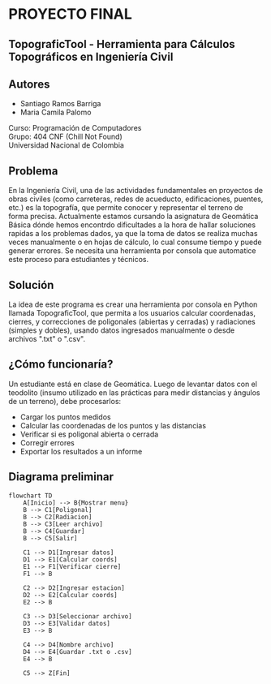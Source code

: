 # PROYECTO FINAL
## TopograficTool - Herramienta para Cálculos Topográficos en Ingeniería Civil
## Autores
- Santiago Ramos Barriga
- Maria Camila Palomo

Curso: Programación de Computadores  
Grupo: 404 CNF (Chill Not Found)  
Universidad Nacional de Colombia

## Problema
En la Ingeniería Civil, una de las actividades fundamentales en proyectos de obras civiles (como carreteras, redes de acueducto, edificaciones, puentes, etc.) es la topografía, que permite conocer y representar el terreno de forma precisa. Actualmente estamos cursando la asignatura de Geomática Básica dónde hemos encontrdo dificultades a la hora de hallar soluciones rapidas a los problemas dados, ya que la toma de datos se realiza muchas veces manualmente o en hojas de cálculo, lo cual consume tiempo y puede generar errores. Se necesita una herramienta por consola que automatice este proceso para estudiantes y técnicos.

## Solución
La idea de este programa es crear una herramienta por consola en Python llamada TopograficTool, que permita a los usuarios calcular coordenadas, cierres, y correcciones de poligonales (abiertas y cerradas) y radiaciones (simples y dobles), usando datos ingresados manualmente o desde archivos ".txt" o ".csv".

## ¿Cómo funcionaría?
Un estudiante está en clase de Geomática. Luego de levantar datos con el teodolito (insumo utilizado en las prácticas para medir distancias y ángulos de un terreno), debe procesarlos:
- Cargar los puntos medidos
- Calcular las coordenadas de los puntos y las distancias
- Verificar si es poligonal abierta o cerrada
- Corregir errores
- Exportar los resultados a un informe

## Diagrama preliminar

```mermaid
flowchart TD
    A[Inicio] --> B{Mostrar menu}
    B --> C1[Poligonal]
    B --> C2[Radiacion]
    B --> C3[Leer archivo]
    B --> C4[Guardar]
    B --> C5[Salir]

    C1 --> D1[Ingresar datos]
    D1 --> E1[Calcular coords]
    E1 --> F1[Verificar cierre]
    F1 --> B

    C2 --> D2[Ingresar estacion]
    D2 --> E2[Calcular coords]
    E2 --> B

    C3 --> D3[Seleccionar archivo]
    D3 --> E3[Validar datos]
    E3 --> B

    C4 --> D4[Nombre archivo]
    D4 --> E4[Guardar .txt o .csv]
    E4 --> B

    C5 --> Z[Fin]
```
